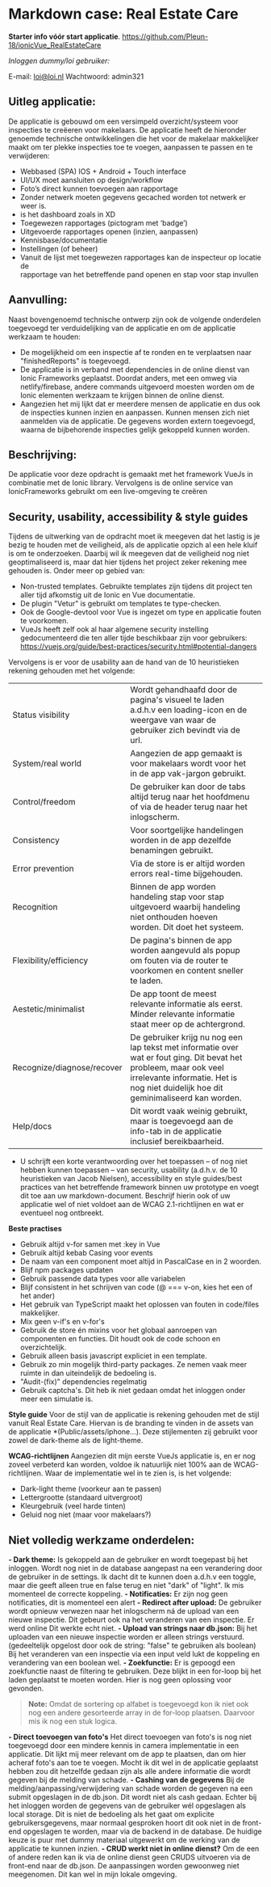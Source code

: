 ﻿# Markdown case: Real Estate Care

**Starter info vóór start applicatie**.
https://github.com/Pleun-18/ionicVue_RealEstateCare

*Inloggen dummy/loi gebruiker:*

E-mail: loi@loi.nl
Wachtwoord: admin321

## Uitleg applicatie:
De applicatie is gebouwd om een versimpeld overzicht/systeem voor inspecties te creëeren voor makelaars. De applicatie heeft de hieronder genoemde technische ontwikkelingen die het voor de makelaar makkelijker maakt om ter plekke inspecties toe te voegen, aanpassen te passen en te verwijderen: 

-   Webbased (SPA) IOS + Android + Touch interface
-   UI/UX moet aansluiten op design/workflow
-   Foto’s direct kunnen toevoegen aan rapportage
-   Zonder netwerk moeten gegevens gecached worden tot netwerk er weer is.    
-   is het dashboard zoals in XD    
-   Toegewezen rapportages (pictogram met ‘badge’)    
-   Uitgevoerde rapportages openen (inzien, aanpassen)    
-   Kennisbase/documentatie    
-   Instellingen (of beheer)
-   Vanuit de lijst met toegewezen rapportages kan de inspecteur op locatie de  
rapportage van het betreffende pand openen en stap voor stap invullen

## Aanvulling:
Naast bovengenoemd technische ontwerp zijn ook de volgende onderdelen toegevoegd ter verduidelijking van de applicatie en om de applicatie werkzaam te houden: 
-   De mogelijkheid om een inspectie af te ronden en te verplaatsen naar "finishedReports" is toegevoegd.
-   De applicatie is in verband met dependencies in de online dienst van Ionic Frameworks geplaatst. Doordat anders, met een omweg via netlify/firebase, andere commands uitgevoerd moesten worden om de Ionic elementen werkzaam te krijgen binnen de online dienst.
- Aangezien het mij lijkt dat er meerdere mensen de applicatie en dus ook de inspecties kunnen inzien en aanpassen. Kunnen mensen zich niet aanmelden via de applicatie. De gegevens worden extern toegevoegd, waarna de bijbehorende inspecties gelijk gekoppeld kunnen worden.


## Beschrijving:
De applicatie voor deze opdracht is gemaakt met het framework VueJs in combinatie met de Ionic library. Vervolgens is de online service van IonicFrameworks gebruikt om een live-omgeving te creëren

## Security, usability, accessibility & style guides
Tijdens de uitwerking van de opdracht moet ik meegeven dat het lastig is je bezig te houden met de veiligheid, als de applicatie opzich al een hele kluif is om te onderzoeken. 
Daarbij wil ik meegeven dat de veiligheid nog niet geoptimaliseerd is, maar dat hier tijdens het project zeker rekening mee gehouden is.  Onder meer op gebied van: 
-   Non-trusted templates. Gebruikte templates zijn tijdens dit project ten aller tijd afkomstig uit de Ionic en Vue documentatie. 
- De plugin "Vetur" is gebruikt om templates te type-checken.
- Ook de Google-devtool voor Vue is ingezet om type en applicatie fouten te voorkomen.
- VueJs heeft zelf ook al haar algemene security instelling gedocumenteerd die ten aller tijde beschikbaar zijn voor gebruikers: https://vuejs.org/guide/best-practices/security.html#potential-dangers

Vervolgens is er voor de usability  aan de hand van de 10 heuristieken rekening gehouden met het volgende: 

|                |                         |                    |
|----------------|-------------------------------|----|
|Status visibility|Wordt gehandhaafd door de pagina's visueel te laden a.d.h.v een loading-icon en de weergave van waar de gebruiker zich bevindt via de url.                |
|System/real world|Aangezien de app gemaakt is voor makelaars wordt voor het in de app vak-jargon gebruikt.
|Control/freedom|De gebruiker kan door de tabs altijd terug naar het hoofdmenu of via de header terug naar het inlogscherm.
|Consistency|Voor soortgelijke handelingen worden in de app dezelfde benamingen gebruikt.         |
|Error prevention|Via de store is er altijd worden errors real-time bijgehouden.
|Recognition|Binnen de app worden handeling stap voor stap uitgevoerd waarbij handeling niet onthouden hoeven worden. Dit doet het systeem.
|Flexibility/efficiency|De pagina's binnen de app worden aangevuld als popup om fouten via de router te voorkomen en content sneller te laden.              |
|Aestetic/minimalist|De app toont de meest relevante informatie als eerst. Minder relevante informatie staat meer op de achtergrond. 
|Recognize/diagnose/recover|De gebruiker krijg nu nog een lap tekst met informatie over wat er fout ging. Dit bevat het probleem, maar ook veel irrelevante informatie. Het is nog niet duidelijk hoe dit geminimaliseerd kan worden.
|Help/docs|Dit wordt vaak weinig gebruikt, maar is toegevoegd aan de info-tab in de applicatie inclusief bereikbaarheid.

-   U schrijft een korte verantwoording over het toepassen – of nog niet hebben kunnen toepassen – van security, usability (a.d.h.v. de 10 heuristieken van Jacob Nielsen), accessibility en style guides/best practices van het betreffende framework binnen uw prototype en voegt dit toe aan uw markdown-document. Beschrijf hierin ook of uw applicatie wel of niet voldoet aan de WCAG 2.1-richtlijnen en wat er eventueel nog ontbreekt.

**Beste practises**
-   Gebruik altijd v-for samen met :key in Vue
- Gebruik altijd kebab Casing voor events
- De naam van een component moet altijd in PascalCase en in 2 woorden.
- Blijf npm packages updaten
- Gebruik passende data types voor alle variabelen
- Blijf consistent in het schrijven van code (@ === v-on, kies het een of het ander)
- Het gebruik van TypeScript maakt het oplossen van fouten in code/files makkelijker.
- Mix geen v-if's en v-for's
- Gebruik de store én mixins voor het globaal aanroepen van componenten en functies. Dit houdt ook de code schoon en overzichtelijk.
- Gebruik alleen basis javascript expliciet in een template.
- Gebruik zo min mogelijk third-party packages. Ze nemen vaak meer ruimte in dan uiteindelijk de bedoeling is. 
- "Audit-(fix)" dependencies regelmatig
- Gebruik captcha's. Dit heb ik niet gedaan omdat het inloggen onder meer een simulatie is.
 
**Style guide**
Voor de stijl van de applicatie is rekening gehouden met de stijl vanuit Real Estate Care. Hiervan is de branding te vinden in de assets van de applicatie *(Public/assets/iphone...).
Deze stijlementen zij gebruikt voor zowel de dark-theme als de light-theme.

**WCAG-richtlijnen**
Aangezien dit mijn eerste VueJs applicatie is, en er nog zoveel verbeterd kan worden, voldoe ik natuurlijk niet 100% aan de WCAG-richtlijnen. Waar de implementatie wel in te zien is, is het volgende: 
- Dark-light theme (voorkeur aan te passen)
- Lettergrootte (standaard uitvergroot)
- Kleurgebruik (veel harde tinten)
- Geluid nog niet (maar voor makelaars?)


## Niet volledig werkzame onderdelen:

 **- Dark theme:**
Is gekoppeld aan de gebruiker en wordt toegepast bij het inloggen.
Wordt nog niet in de database aangepast na een verandering door de gebruiker in de settings. Ik dacht dit te kunnen doen a.d.h.v een toggle, maar die geeft alleen true en false terug en niet "dark" of "light". Ik mis momenteel de correcte koppeling.
 **- Notificaties:**
Er zijn nog geen notificaties, dit is momenteel een alert
 **- Redirect after upload:** 
De gebruiker wordt opnieuw verwezen naar het inlogscherm ná de upload van een nieuwe inspectie. Dit gebeurt ook na het veranderen van een inspectie. Er werd online Dit werkte echt niet. 
 **- Upload van strings naar db.json:** 
Bij het uploaden van een nieuwe inspectie worden er alleen strings verstuurd. 
(gedeeltelijk opgelost door ook de string: "false" te gebruiken als boolean)
Bij het veranderen van een inspectie via een input veld lukt de koppeling en verandering van een boolean wel.
 **- Zoekfunctie:** 
Er is gepoogd een zoekfunctie naast de filtering te gebruiken.
Deze blijkt in een for-loop bij het laden geplaatst te moeten worden. 
Hier is nog geen oplossing voor gevonden.
> **Note:** Omdat de sortering op alfabet is toegevoegd kon ik niet ook nog een andere gesorteerde array in de for-loop plaatsen. Daarvoor mis ik nog een stuk logica.
> 
**- Direct toevoegen van foto's**
Het direct toevoegen van foto's is nog niet toegevoegd door een mindere kennis in camera implementatie in een applicatie. Dit lijkt mij meer relevant om de app te plaatsen, dan om hier acheraf foto's aan toe te voegen. Mocht ik dit wel in de applicatie geplaatst hebben zou dit hetzelfde gedaan zijn als alle andere informatie die wordt gegeven bij de melding van schade.
**- Cashing van de gegevens**
Bij de melding/aanpassing/verwijdering van schade worden de gegeven na een submit opgeslagen in de db.json. Dit wordt niet als cash gedaan. Echter bij het inloggen worden de gegevens van de gebruiker wél opgeslagen als local storage. Dit is niet de bedoeling als het gaat om explicite gebruikersgegevens, maar normaal gesproken hoort dit ook niet in de front-end opgeslagen te worden, maar via de backend in de database. De huidige keuze is puur met dummy materiaal uitgewerkt om de werking van de applicatie te kunnen inzien.
**- CRUD werkt niet in online dienst?**
Om de een of andere reden kan ik via de online dienst geen CRUDS uitvoeren via de front-end naar de db.json. De aanpassingen worden gewoonweg niet meegenomen. Dit kan wel in mijn lokale omgeving.
 
